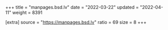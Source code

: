 +++
title = "manpages.bsd.lv"
date = "2022-03-22"
updated = "2022-04-11"
weight = 8391

[extra]
source = "https://manpages.bsd.lv"
ratio = 69
size = 8
+++
